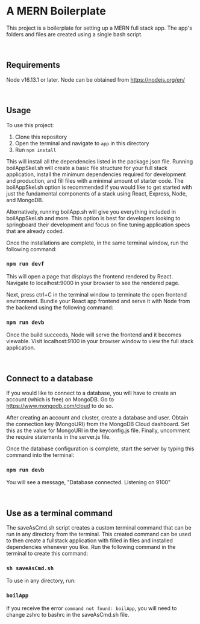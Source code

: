# A MERN Boilerplate

This project is a boilerplate for setting up a MERN full stack app. The app's folders and files are created using a single bash script.

&nbsp;
## Requirements
Node v16.13.1 or later. Node can be obtained from https://nodejs.org/en/

&nbsp;
## Usage

To use this project:
1. Clone this repository
2. Open the terminal and navigate to `app` in this directory
3. Run `npm install`

This will install all the dependencies listed in the package.json file.
Running boilAppSkel.sh will create a basic file structure for your full stack application, install the minimum dependencies required for development and production, and fill files with a minimal amount of starter code. The boilAppSkel.sh option is recommended if you would like to get started with just the fundamental components of a stack using React, Express, Node, and MongoDB.

Alternatively, running boilApp.sh will give you everything included in boilAppSkel.sh and more. This option is best for developers looking to springboard their development and
focus on fine tuning application specs that are already coded.

Once the installations are complete, in the same terminal window, run the following command:
### `npm run devf`

This will open a page that displays the frontend rendered by React. Navigate to localhost:9000 in your browser to see the rendered page.

Next, press ctrl+C in the terminal window to terminate the open frontend environment. Bundle your React app frontend and serve it with Node from the backend using the following command:
### `npm run devb`

Once the build succeeds, Node will serve the frontend and it becomes viewable. Visit localhost:9100 in your browser window to view the full stack application.

&nbsp;
## Connect to a database

If you would like to connect to a database, you will have to create an account (which is free) on MongoDB. Go to https://www.mongodb.com/cloud to do so.

After creating an account and cluster, create a database and user. Obtain the connection key (MongoURI) from the MongoDB Cloud dashboard. Set this as the value for MongoURI in the keyconfig.js file. Finally, uncomment the require statements in the server.js file.

Once the database configuration is complete, start the server by typing this command into the terminal:
### `npm run devb`

You will see a message, "Database connected. Listening on 9100"

&nbsp;
## Use as a terminal command

The saveAsCmd.sh script creates a custom terminal command that can be run in any directory from the terminal.
This created command can be used to then create a fullstack application with filled in files and installed dependencies whenever you like.
Run the following command in the terminal to create this command:
### `sh saveAsCmd.sh`

To use in any directory, run:
### `boilApp`

If you receive the error `command not found: boilApp`, you will need to change zshrc to bashrc in the saveAsCmd.sh file.
